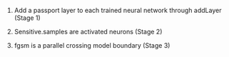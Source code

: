 1. Add a passport layer to each trained neural network through addLayer (Stage 1)

2. Sensitive.samples are activated neurons (Stage 2)

3. fgsm is a parallel crossing model boundary (Stage 3)